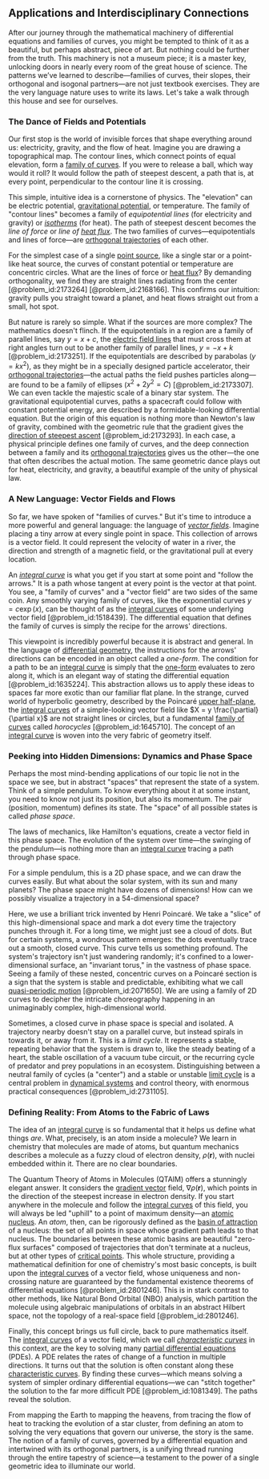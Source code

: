 ## Applications and Interdisciplinary Connections

After our journey through the mathematical machinery of differential equations and families of curves, you might be tempted to think of it as a beautiful, but perhaps abstract, piece of art. But nothing could be further from the truth. This machinery is not a museum piece; it is a master key, unlocking doors in nearly every room of the great house of science. The patterns we’ve learned to describe—families of curves, their slopes, their orthogonal and isogonal partners—are not just textbook exercises. They are the very language nature uses to write its laws. Let's take a walk through this house and see for ourselves.

### The Dance of Fields and Potentials

Our first stop is the world of invisible forces that shape everything around us: electricity, gravity, and the flow of heat. Imagine you are drawing a topographical map. The contour lines, which connect points of equal elevation, form a [family of curves](@article_id:168658). If you were to release a ball, which way would it roll? It would follow the path of steepest descent, a path that is, at every point, perpendicular to the contour line it is crossing.

This simple, intuitive idea is a cornerstone of physics. The "elevation" can be electric potential, [gravitational potential](@article_id:159884), or temperature. The family of "contour lines" becomes a family of *equipotential lines* (for electricity and gravity) or *[isotherms](@article_id:151399)* (for heat). The path of steepest descent becomes the *line of force* or *line of [heat flux](@article_id:137977)*. The two families of curves—equipotentials and lines of force—are [orthogonal trajectories](@article_id:165030) of each other.

For the simplest case of a single [point source](@article_id:196204), like a single star or a point-like heat source, the curves of constant potential or temperature are concentric circles. What are the lines of force or [heat flux](@article_id:137977)? By demanding orthogonality, we find they are straight lines radiating from the center [@problem_id:2173264] [@problem_id:2168166]. This confirms our intuition: gravity pulls you straight toward a planet, and heat flows straight out from a small, hot spot.

But nature is rarely so simple. What if the sources are more complex? The mathematics doesn't flinch. If the equipotentials in a region are a family of parallel lines, say $y = x + c$, the [electric field lines](@article_id:276515) that must cross them at right angles turn out to be another family of parallel lines, $y = -x + k$ [@problem_id:2173251]. If the equipotentials are described by parabolas ($y = kx^2$), as they might be in a specially designed particle accelerator, their [orthogonal trajectories](@article_id:165030)—the actual paths the field pushes particles along—are found to be a family of ellipses ($x^2 + 2y^2 = C$) [@problem_id:2173307]. We can even tackle the majestic scale of a binary star system. The gravitational equipotential curves, paths a spacecraft could follow with constant potential energy, are described by a formidable-looking differential equation. But the origin of this equation is nothing more than Newton's law of gravity, combined with the geometric rule that the gradient gives the [direction of steepest ascent](@article_id:140145) [@problem_id:2173293]. In each case, a physical principle defines one family of curves, and the deep connection between a family and its [orthogonal trajectories](@article_id:165030) gives us the other—the one that often describes the actual motion. The same geometric dance plays out for heat, electricity, and gravity, a beautiful example of the unity of physical law.

### A New Language: Vector Fields and Flows

So far, we have spoken of "families of curves." But it's time to introduce a more powerful and general language: the language of *[vector fields](@article_id:160890)*. Imagine placing a tiny arrow at every single point in space. This collection of arrows is a vector field. It could represent the velocity of water in a river, the direction and strength of a magnetic field, or the gravitational pull at every location.

An *[integral curve](@article_id:275757)* is what you get if you start at some point and "follow the arrows." It is a path whose tangent at every point is the vector at that point. You see, a "family of curves" and a "vector field" are two sides of the same coin. Any smoothly varying family of curves, like the exponential curves $y = c \exp(x)$, can be thought of as the [integral curves](@article_id:161364) of some underlying vector field [@problem_id:1518439]. The differential equation that defines the family of curves is simply the recipe for the arrows' directions.

This viewpoint is incredibly powerful because it is abstract and general. In the language of [differential geometry](@article_id:145324), the instructions for the arrows' directions can be encoded in an object called a *one-form*. The condition for a path to be an [integral curve](@article_id:275757) is simply that the [one-form](@article_id:276222) evaluates to zero along it, which is an elegant way of stating the differential equation [@problem_id:1635224]. This abstraction allows us to apply these ideas to spaces far more exotic than our familiar flat plane. In the strange, curved world of hyperbolic geometry, described by the Poincaré [upper half-plane](@article_id:198625), the [integral curves](@article_id:161364) of a simple-looking vector field like $X = y \frac{\partial}{\partial x}$ are not straight lines or circles, but a fundamental [family of curves](@article_id:168658) called *horocycles* [@problem_id:1645710]. The concept of an [integral curve](@article_id:275757) is woven into the very fabric of geometry itself.

### Peeking into Hidden Dimensions: Dynamics and Phase Space

Perhaps the most mind-bending applications of our topic lie not in the space we see, but in abstract "spaces" that represent the state of a system. Think of a simple pendulum. To know everything about it at some instant, you need to know not just its position, but also its momentum. The pair (position, momentum) defines its state. The "space" of all possible states is called *phase space*.

The laws of mechanics, like Hamilton's equations, create a vector field in this phase space. The evolution of the system over time—the swinging of the pendulum—is nothing more than an [integral curve](@article_id:275757) tracing a path through phase space.

For a simple pendulum, this is a 2D phase space, and we can draw the curves easily. But what about the solar system, with its sun and many planets? The phase space might have dozens of dimensions! How can we possibly visualize a trajectory in a 54-dimensional space?

Here, we use a brilliant trick invented by Henri Poincaré. We take a "slice" of this high-dimensional space and mark a dot every time the trajectory punches through it. For a long time, we might just see a cloud of dots. But for certain systems, a wondrous pattern emerges: the dots eventually trace out a smooth, closed curve. This curve tells us something profound. The system's trajectory isn't just wandering randomly; it's confined to a lower-dimensional surface, an "invariant torus," in the vastness of phase space. Seeing a family of these nested, concentric curves on a Poincaré section is a sign that the system is stable and predictable, exhibiting what we call [quasi-periodic motion](@article_id:273123) [@problem_id:2071650]. We are using a family of 2D curves to decipher the intricate choreography happening in an unimaginably complex, high-dimensional world.

Sometimes, a closed curve in phase space is special and isolated. A trajectory nearby doesn't stay on a parallel curve, but instead spirals in towards it, or away from it. This is a *limit cycle*. It represents a stable, repeating behavior that the system is drawn to, like the steady beating of a heart, the stable oscillation of a vacuum tube circuit, or the recurring cycle of predator and prey populations in an ecosystem. Distinguishing between a neutral family of cycles (a "center") and a stable or unstable [limit cycle](@article_id:180332) is a central problem in [dynamical systems](@article_id:146147) and control theory, with enormous practical consequences [@problem_id:2731105].

### Defining Reality: From Atoms to the Fabric of Laws

The idea of an [integral curve](@article_id:275757) is so fundamental that it helps us define what things *are*. What, precisely, is an atom inside a molecule? We learn in chemistry that molecules are made of atoms, but quantum mechanics describes a molecule as a fuzzy cloud of electron density, $\rho(\mathbf{r})$, with nuclei embedded within it. There are no clear boundaries.

The Quantum Theory of Atoms in Molecules (QTAIM) offers a stunningly elegant answer. It considers the [gradient vector](@article_id:140686) field, $\nabla\rho(\mathbf{r})$, which points in the direction of the steepest increase in electron density. If you start anywhere in the molecule and follow the [integral curves](@article_id:161364) of this field, you will always be led "uphill" to a point of maximum density—an [atomic nucleus](@article_id:167408). An *atom*, then, can be rigorously defined as the [basin of attraction](@article_id:142486) of a nucleus: the set of all points in space whose gradient path leads to that nucleus. The boundaries between these atomic basins are beautiful "zero-flux surfaces" composed of trajectories that don't terminate at a nucleus, but at other types of [critical points](@article_id:144159). This whole structure, providing a mathematical definition for one of chemistry's most basic concepts, is built upon the [integral curves](@article_id:161364) of a vector field, whose uniqueness and non-crossing nature are guaranteed by the fundamental existence theorems of differential equations [@problem_id:2801246]. This is in stark contrast to other methods, like Natural Bond Orbital (NBO) analysis, which partition the molecule using algebraic manipulations of orbitals in an abstract Hilbert space, not the topology of a real-space field [@problem_id:2801246].

Finally, this concept brings us full circle, back to pure mathematics itself. The [integral curves](@article_id:161364) of a vector field, which we call *[characteristic curves](@article_id:174682)* in this context, are the key to solving many [partial differential equations](@article_id:142640) (PDEs). A PDE relates the rates of change of a function in multiple directions. It turns out that the solution is often constant along these [characteristic curves](@article_id:174682). By finding these curves—which means solving a system of simpler ordinary differential equations—we can "stitch together" the solution to the far more difficult PDE [@problem_id:1081349]. The paths reveal the solution.

From mapping the Earth to mapping the heavens, from tracing the flow of heat to tracking the evolution of a star cluster, from defining an atom to solving the very equations that govern our universe, the story is the same. The notion of a family of curves, governed by a differential equation and intertwined with its orthogonal partners, is a unifying thread running through the entire tapestry of science—a testament to the power of a single geometric idea to illuminate our world.
